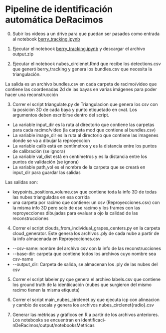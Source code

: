 # Pipeline de identificación automática DeRacimos

0. Subir los videos a un drive para que puedan ser pasados como entrada al notebook [berry_tracking.ipynb](https://colab.research.google.com/drive/190oIcmfRJJuopcApVaGFiqxiQDR9Utjk?usp=sharing) 

1. Ejecutar el notebook [berry_tracking.ipynb](https://colab.research.google.com/drive/190oIcmfRJJuopcApVaGFiqxiQDR9Utjk?usp=sharing) y descargar el archivo output.zip

2. Ejecutar el notebook nubes_circlenet.Rmd que recibe los detections.csv que generó berry_tracking y genera los bundles.csv que necesita la triangulación.

La salida es un archivo bundles.csv en cada carpeta de racimo/video que contiene las coordenadas 2d de las bayas en varias imágenes para poder hacer una reconstrucción

3. Correr el script triangulate.py de Triangulacion que genera los csv con la posición 3D de cada baya y punto etiquetado en cvat. Los argumentos deben escribirse dentro del script. 

* La variable input_dir es la ruta al directorio que contiene las carpetas para cada racimo/video (la carpeta mod que contiene al bundles.csv)
* La variable image_dir es la ruta al directorio que contiene las imagenes donde se va a dibujar la reproyeccion
* La variable calib está en centímetros y es la distancia entre los puntos de calibración (se ignora)
* La variable val_dist está en centímetros y es la distancia entre los puntos de validación (se ignora)
* La variable path_vol es el nombre de la carpeta que se creará en input_dir para guardar las salidas

Las salidas son:
* keypoints_positions_volume.csv que contiene toda la info 3D de todas las nubes trianguladas en esa corrida
* una carpeta por racimo que contiene: un csv (Reproyecciones.csv) con la misma info 3D pero solo de ese racimo y los frames con las reproyecciones dibujadas para evaluar a ojo la calidad de las reconstrucciones

4. Correr el script  clouds_from_individual_grapes_centers.py en la carpeta cloud_generator. Este genera los archivos .ply de cada nube a partir de la info almacenada en Reproyecciones.csv

* --csv-name: nombre del archivo csv con la info de las reconstrucciones
* --base-dir: carpeta que contiene todos los archivos cuyo nombre sea csv-name
* --output_dir: Carpeta de salida, se almacenan los .ply de las nubes del csv

5. Correr el script labeler.py que genera el archivo labels.csv que contiene los ground truth de la identiicación (nubes que surgieron del mismo racimo tienen la misma etiqueta)

6. Correr el script main_nubes_circlenet.py que ejecuta icp con alineacion y cambio de escala y genera los archivos nubes_circlenet{radio}.csv

7. Generar las métricas y gráficos en R a partir de los archivos anteriores. Los notebooks se encuentran en identificaci-nDeRacimos/output/notebooksMetricas
